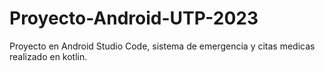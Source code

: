 # Proyecto-Android-UTP-2023
Proyecto en Android Studio Code, sistema de emergencia y citas medicas realizado en kotlin. 
